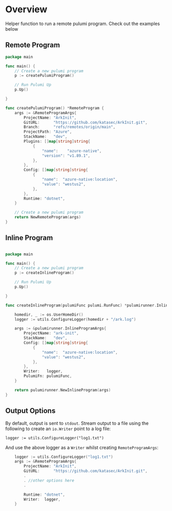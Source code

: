 # Overview 

Helper function to run a remote pulumi program. Check out the examples below

## Remote Program

```go
package main

func main() {
    // Create a new pulumi program
    p := createPulumiProgram()

    // Run Pulumi Up
    p.Up()

}

func createPulumiProgram() *RemoteProgram {
	args := &RemoteProgramArgs{
		ProjectName: "ArkInit",
		GitURL:      "https://github.com/katasec/ArkInit.git",
		Branch:      "refs/remotes/origin/main",
		ProjectPath: "Azure",
		StackName:   "dev",
		Plugins: []map[string]string{
			{
				"name":    "azure-native",
				"version": "v1.89.1",
			},
		},
		Config: []map[string]string{
			{
				"name":  "azure-native:location",
				"value": "westus2",
			},
		},
		Runtime: "dotnet",
	}

	// Create a new pulumi program
	return NewRemoteProgram(args)
}

```

## Inline Program

```go

package main

func main() {
    // Create a new pulumi program
    p := createInlineProgram()

    // Run Pulumi Up
    p.Up()

}

func createInlineProgram(pulumiFunc pulumi.RunFunc) *pulumirunner.InlineProgram {

	homedir, _ := os.UserHomeDir()
	logger := utils.ConfigureLogger(homedir + "/ark.log")

	args := &pulumirunner.InlineProgramArgs{
		ProjectName: "ark-init",
		StackName:   "dev",
		Config: []map[string]string{
			{
				"name":  "azure-native:location",
				"value": "westus2",
			},
		},
		Writer:   logger,
		PulumiFn: pulumiFunc,
	}

	return pulumirunner.NewInlineProgram(args)
}
```

## Output Options

By default, output is sent to `stdout`. Stream output to a file using the following to create an `io.Writer` point to a log file:

```
logger := utils.ConfigureLogger("log1.txt")
```

And use the above logger as a `Writer` whilst creating `RemoteProgramArgs`:

```go
	logger := utils.ConfigureLogger("log1.txt")
	args := &RemoteProgramArgs{
		ProjectName: "ArkInit",
		GitURL:      "https://github.com/katasec/ArkInit.git",
        .
        . //other options here
        .

		Runtime: "dotnet",
		Writer:  logger,
	}
```